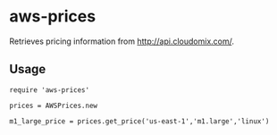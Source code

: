 # aws-prices

Retrieves pricing information from http://api.cloudomix.com/.

## Usage

```
require 'aws-prices'

prices = AWSPrices.new

m1_large_price = prices.get_price('us-east-1','m1.large','linux')
```
